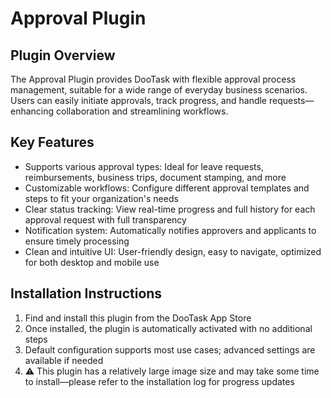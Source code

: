 # Approval Plugin

## Plugin Overview

The Approval Plugin provides DooTask with flexible approval process management, suitable for a wide range of everyday business scenarios. Users can easily initiate approvals, track progress, and handle requests—enhancing collaboration and streamlining workflows.

## Key Features

* Supports various approval types: Ideal for leave requests, reimbursements, business trips, document stamping, and more
* Customizable workflows: Configure different approval templates and steps to fit your organization's needs
* Clear status tracking: View real-time progress and full history for each approval request with full transparency
* Notification system: Automatically notifies approvers and applicants to ensure timely processing
* Clean and intuitive UI: User-friendly design, easy to navigate, optimized for both desktop and mobile use

## Installation Instructions

1. Find and install this plugin from the DooTask App Store
2. Once installed, the plugin is automatically activated with no additional steps
3. Default configuration supports most use cases; advanced settings are available if needed
4. ⚠️ This plugin has a relatively large image size and may take some time to install—please refer to the installation log for progress updates